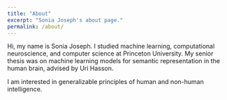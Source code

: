 ```yaml
---
title: "About"
excerpt: "Sonia Joseph's about page."
permalink: /about/
---
```

<!-- 
Hi, my name is Sonia Joseph. I am a graduate of Princeton University where I studied computational neuroscience, computer science, anthropology, and creative writing. My senior theses were on machine learning models of semantic representation in the human brain, advised by Uri Hasson, and a book titled *Polly*, advised by Aleksandar Hemon. My past experience includes the Princeton Neuroscience Institute, the Harvard Evolutionary Psychology Lab, and the investment firm Ruane, Cunniff and Goldfarb.

I am interested in human and non-human intelligences, and the principles by which they operate.

 -->
Hi, my name is Sonia Joseph. I studied machine learning, computational neuroscience, and computer science at Princeton University. My senior thesis was on machine learning models for semantic representation in the human brain, advised by Uri Hasson.

I am interested in generalizable principles of human and non-human intelligence.